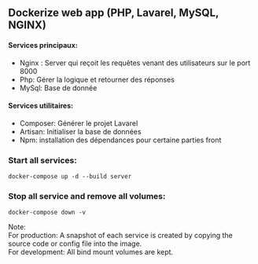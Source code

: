 ## Dockerize web app (PHP, Lavarel, MySQL, NGINX)

#### Services principaux:

- Nginx : Server qui reçoit les requêtes venant des utilisateurs sur le port 8000
- Php: Gérer la logique et retourner des réponses
- MySql: Base de donnée

#### Services utilitaires:

- Composer: Générer le projet Lavarel
- Artisan: Initialiser la base de données
- Npm: installation des dépendances pour certaine parties front

### Start all services:

    docker-compose up -d --build server

### Stop all service and remove all volumes:

    docker-compose down -v

Note: </br>
For production: A snapshot of each service is created by copying the source code or config file into the image.</br>
For development: All bind mount volumes are kept.
